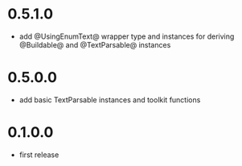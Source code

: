 # 0.5.1.0

  * add @UsingEnumText@ wrapper type and instances for
    deriving @Buildable@ and @TextParsable@ instances

# 0.5.0.0

  * add basic TextParsable instances and toolkit functions

# 0.1.0.0

  * first release
